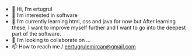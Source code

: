 - 👋 Hi, I’m ertugrul
- 👀 I’m interested in software
- 🌱 I’m currently learning html, css and java for now but After learning these, I want to improve myself further and I want to go into the deepest part of the software.
- 💞️ I’m looking to collaborate on ...
- 📫 How to reach me / eertugrulemircan@gmail.com

<!---
ertgrler/ertgrler is a ✨ special ✨ repository because its `README.md` (this file) appears on your GitHub profile.
You can click the Preview link to take a look at your changes.
--->
